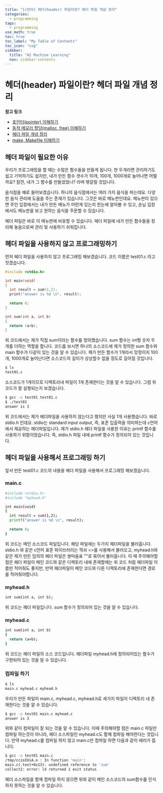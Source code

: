 ```yaml
---
title: "[c언어] 헤더(header) 파일이란? 헤더 파일 개념 정리" 
categories:
  - programming
tags:
  - programming
use_math: true
toc: true
toc_label: "My Table of Contents"
toc_icon: "cog"
sidebar:
  title: "AI Machine Learning"
  nav: sidebar-contents
---
```


# 헤더(header) 파일이란? 헤더 파일 개념 정리


**참고 링크**

* [포인터(pointer) 이해하기](https://losskatsu.github.io/programming/c-pointer/)
* [동적 메모리 할당(malloc, free) 이해하기](https://losskatsu.github.io/programming/c-malloc/)
* [헤더 파일 개념 정리](https://losskatsu.github.io/programming/c-header/)
* [make, Makefile 이해하기](https://losskatsu.github.io/programming/c-make/)



## 헤더 파일이 필요한 이유

우리가 프로그래밍을 할 때는 수많은 함수들을 만들게 됩니다. 
한 두개라면 관리하기도 쉽고 기억하기도 쉽지만, 
내가 만든 함수 갯수가 10개, 100개, 1000개로 늘어나면 어떨까요?
잠깐, 내가 그 함수를 만들었었나? 라며 헷갈릴 것입니다. 

음식점을 예로 들어보겠습니다. 
하나의 음식점에서는 여러 가지 음식을 파는데요. 
다양한 음식 관리에 도움을 주는 존재가 있습니다. 
그것은 바로 메뉴판인데요. 
메뉴판이 있으면 주인 입장에서는 내가 만든 메뉴가 어떤게 있는지 한눈에 알아볼 수 있고, 
손님 입장에서도 메뉴판을 보고 원하는 음식을 주문할 수 있습니다. 

헤더 파일은 바로 이 메뉴판에 비유할 수 있습니다. 
헤더 파일에 내가 만든 함수들을 정리해 놓음으로써 관리 및 사용하기 쉬워집니다. 

## 헤더 파일을 사용하지 않고 프로그래밍하기

먼저 헤더 파일을 사용하지 않고 프로그래밍 해보겠습니다. 
코드 이름은 test01.c 라고 짓겠습니다. 

```c
#include <stdio.h>

int main(void)
{
  int result = sum(1,2);
  print("answer is %d \n", result);
  
  return 0;
}

int sum(int a, int b)
{
  return (a+b);
}

```

위 코드에서는 제가 직접 sum이라는 함수를 정의했습니다. 
sum 함수는 int형 숫자 두개를 더하는 역할을 합니다. 
코드를 보시면 하나의 소스코드에 제가 정의한 sum 함수와 main 함수가 다같이 있는 것을 알 수 있습니다. 
제가 만든 함수가 1개라서 망정이지 100개, 1000개로 늘어난다면 소스코드의 길이가 상상할수 없을 정도로 길어질 것입니다. 

```bash
$ ls
test01.c
```

소스코드가 1개이므로 디렉토리내 파일이 1개 존재한다는 것을 알 수 있습니다. 
그럼 위 코드가 잘 실행되는지 보겠습니다.

```bash
$ gcc -o test01 test01.c
$ ./test01
answer is 3
```

위 코드에서는 제가 헤더파일을 사용하지 않는다고 했지만 사실 1개 사용했습니다. 
바로 stdio.h 인데요. stdio는 standard input output, 즉, 표준 입출력을 의미하는데 c언어에서 제공하는 헤더파일입니다. 
제가 stdio.h 헤더 파일을 사용한 이유는 printf 함수를 사용하기 위함이었습니다. 
즉, stdio.h 파일 내에 printf 함수가 정의되어 있는 것입니다. 

## 헤더 파일을 사용해서 프로그래밍 하기

앞서 만든 test01.c 코드의 내용을 헤더 파일을 사용해서 프로그래밍 해보겠습니다. 

### main.c

```bash
#include <stdio.h>
#include "myhead.h"

int main(void)
{
  int result = sum(1,2);
  printf("answer is %d \n", result);
  
  return 0;
}
```

위 코드는 메인 소스코드 파일입니다. 해당 파일에는 두가지 헤더파일을 불러옵니다. 
stdio.h 와 같은 c언어 표준 파이브러리는 꺽쇠 <>를 사용해서 불러오고, 
myhead.h와 같은 제가 만든 임의의 헤더 파일은 쌍따옴표 ""로 묶어서 불러옵니다. 
이 때 주의해야할 점은 헤더 파일이 메인 코드와 같은 디렉토리 내에 존재할때는 위 코드 처럼 헤더파일 이름만 적어줘도 좋지만, 
만약 헤더파일이 메인 코드와 다른 디렉토리에 존재한다면 경로를 적어줘야합니다. 

### myhead.h 

```bash
int sum(int a, int b);
```
위 코드는 헤더 파일입니다. sum 함수가 정의되어 있는 것을 알 수 있습니다.

### myhead.c

```bash
int sum(int a, int b)
{
  return (a+b);
}
```

위 코드는 헤더 파일의 소스 코드입니다. 헤더파일 myhead.h에 정의되어있는 함수가 구현되어 있는 것을 알 수 있습니다. 

### 컴파일 하기

```bash
$ ls
main.c myhead.c myhead.h
```

우리가 만든 파일이 main.c, myhead.c, myhead.h로 세가지 파일이 디렉토리 내 존재한다는 것을 알 수 있습니다. 

```bash
$ gcc -o test01 main.c myhead.c
answer is 3
```

위와 같이 컴파일이 잘 되는 것을 알 수 있습니다. 이때 주의해야할 점은 main.c 파일만 컴파일 하는것이 아니라, 
헤더 소스파일인 myhead.c도 함께 컴파일 해야한다는 것입니다. 만약 myhead.c를 컴파일 하지 않고 main.c만 컴파일 하면 
다음과 같이 에러가 뜹니다. 

```bash
$ gcc -o test01 main.c
/tmp/cczoIUiA.o : In function 'main':
main.c(.text+0x13): undefined reference to 'sum'
collect2: error: ld returned 1 exit status
```

헤더 소스파일을 함께 컴파일 하지 않으면 위와 같이 메인 소스코드의 sum함수를 인식하지 못하는 것을 알 수 있습니다. 
